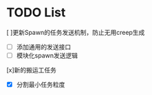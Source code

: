 # TODO List
[ ]更新Spawn的任务发送机制，防止无用creep生成
 - [ ] 添加通用的发送接口  
 - [ ] 模块化spawn发送逻辑  

[x]新的搬运工任务
 - [x] 分割最小任务粒度